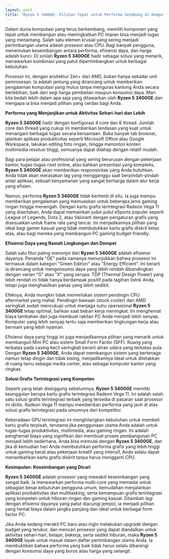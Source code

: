 ```yaml
---
layout: post
title: "Ryzen 5 3400GE: Pilihan Tepat untuk Performa Seimbang di Komputer Anda"
---
```


Dalam dunia komputasi yang terus berkembang, memilih komponen yang tepat untuk membangun atau meningkatkan PC impian bisa menjadi tugas yang menantang. Salah satu elemen krusial yang sering menjadi pertimbangan utama adalah prosesor atau CPU. Bagi banyak pengguna, menemukan keseimbangan antara performa, efisiensi daya, dan harga adalah kunci. Di sinilah **Ryzen 5 3400GE** hadir sebagai solusi yang menarik, menawarkan kombinasi yang patut dipertimbangkan untuk berbagai kebutuhan.

Prosesor ini, dengan arsitektur Zen+ dari AMD, bukan hanya sekadar unit pemrosesan. Ia adalah jantung yang dirancang untuk memberikan pengalaman komputasi yang mulus tanpa menguras kantong Anda secara berlebihan, baik dari segi harga pembelian maupun konsumsi daya. Mari kita bedah lebih dalam apa saja yang ditawarkan oleh **Ryzen 5 3400GE** dan mengapa ia bisa menjadi pilihan yang cerdas bagi Anda.

**Performa yang Menjanjikan untuk Aktivitas Sehari-hari dan Lebih**

**Ryzen 5 3400GE** hadir dengan konfigurasi 4 core dan 8 thread. Jumlah core dan thread yang cukup ini memberikan landasan yang kuat untuk menangani berbagai tugas secara bersamaan. Buka banyak tab browser, jalankan aplikasi produktivitas seperti Microsoft Office atau Google Workspace, lakukan editing foto ringan, hingga menonton konten multimedia resolusi tinggi, semuanya dapat dilahap dengan relatif mudah.

Bagi para pelajar atau profesional yang sering berurusan dengan pekerjaan kantor, tugas-tugas riset online, atau bahkan presentasi yang kompleks, **Ryzen 5 3400GE** akan memberikan responsivitas yang Anda butuhkan. Anda tidak akan merasakan lag yang mengganggu saat berpindah-pindah antar aplikasi, sebuah kenyamanan yang sangat berharga dalam alur kerja yang efisien.

Namun, performa **Ryzen 5 3400GE** tidak berhenti di situ. Ia juga mampu memberikan pengalaman yang memuaskan untuk beberapa jenis gaming ringan hingga menengah. Dengan kartu grafis terintegrasi Radeon Vega 11 yang disertakan, Anda dapat memainkan judul-judul eSports populer seperti League of Legends, Dota 2, atau Valorant dengan pengaturan grafis yang disesuaikan untuk frame rate yang lancar. Ini menjadikannya pilihan yang ideal bagi gamer kasual yang tidak membutuhkan kartu grafis diskrit kelas atas, atau bagi mereka yang membangun PC gaming budget-friendly.

**Efisiensi Daya yang Ramah Lingkungan dan Dompet**

Salah satu fitur paling menonjol dari **Ryzen 5 3400GE** adalah efisiensi dayanya. Penanda "GE" pada namanya menunjukkan bahwa prosesor ini termasuk dalam kategori "Green Edition" atau "Energy Efficient". Ini berarti ia dirancang untuk mengonsumsi daya yang lebih rendah dibandingkan dengan varian "G" atau "X" yang serupa. TDP (Thermal Design Power) yang lebih rendah ini tidak hanya berdampak positif pada tagihan listrik Anda, tetapi juga menghasilkan panas yang lebih sedikit.

Efeknya, Anda mungkin tidak memerlukan sistem pendingin CPU aftermarket yang mahal. Pendingin bawaan (stock cooler) dari AMD seringkali sudah mencukupi untuk menjaga suhu operasional **Ryzen 5 3400GE** tetap optimal, bahkan saat beban kerja meningkat. Ini menghemat biaya tambahan dan juga membuat rakitan PC Anda menjadi lebih senyap. Komputer yang lebih senyap tentu saja memberikan lingkungan kerja atau bermain yang lebih nyaman.

Efisiensi daya yang tinggi ini juga menjadikannya pilihan yang menarik untuk membangun Mini PC atau sistem Small Form Factor (SFF). Ruang yang terbatas pada casing kecil seringkali berarti aliran udara yang terbatas pula. Dengan **Ryzen 5 3400GE**, Anda dapat membangun sistem yang bertenaga namun tetap dingin dan tidak bising, menjadikannya ideal untuk diletakkan di ruang tamu sebagai media center, atau sebagai komputer kantor yang ringkas.

**Solusi Grafis Terintegrasi yang Kompeten**

Seperti yang telah disinggung sebelumnya, **Ryzen 5 3400GE** memiliki keunggulan berupa kartu grafis terintegrasi Radeon Vega 11. Ini adalah salah satu solusi grafis terintegrasi terbaik yang tersedia di pasaran saat prosesor ini dirilis. Radeon Vega 11 mampu memberikan performa yang jauh di atas solusi grafis terintegrasi pada umumnya dari kompetitor.

Keberadaan GPU terintegrasi ini menghilangkan kebutuhan untuk membeli kartu grafis terpisah, terutama jika penggunaan utama Anda adalah untuk tugas-tugas produktivitas, multimedia, atau gaming ringan. Ini adalah penghemat biaya yang signifikan dan membuat proses pembangunan PC menjadi lebih sederhana. Anda bisa memulai dengan **Ryzen 5 3400GE**, dan jika di kemudian hari Anda membutuhkan performa grafis yang lebih tinggi untuk gaming berat atau pekerjaan kreatif yang intensif, Anda selalu dapat menambahkan kartu grafis diskrit tanpa harus mengganti CPU.

**Kesimpulan: Keseimbangan yang Dicari**

**Ryzen 5 3400GE** adalah prosesor yang mewakili keseimbangan yang sangat baik. Ia menawarkan performa multi-core yang memadai untuk sebagian besar kebutuhan pengguna umum, kemudahan menjalankan aplikasi produktivitas dan multitasking, serta kemampuan grafis terintegrasi yang kompeten untuk hiburan ringan dan gaming kasual. Ditambah lagi dengan efisiensi dayanya yang patut diacungi jempol, ia menjadi pilihan yang hemat biaya dalam jangka panjang dan ideal untuk berbagai form factor PC.

Jika Anda sedang merakit PC baru atau ingin melakukan upgrade dengan budget yang terukur, dan mencari prosesor yang dapat diandalkan untuk aktivitas sehari-hari, belajar, bekerja, serta sedikit hiburan, maka **Ryzen 5 3400GE** layak untuk masuk dalam daftar pertimbangan utama Anda. Ia membuktikan bahwa performa yang baik tidak harus selalu dibarengi dengan konsumsi daya yang boros atau harga yang selangit.
